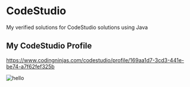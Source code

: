 # CodeStudio
My verified solutions for CodeStudio solutions using Java

## My CodeStudio Profile
https://www.codingninjas.com/codestudio/profile/169aa1d7-3cd3-441e-be74-a7f62fef325b

![hello](https://github.com/TurquoiseApps/CodeStudio_Java_Solutions/blob/main/codestudio.png)
